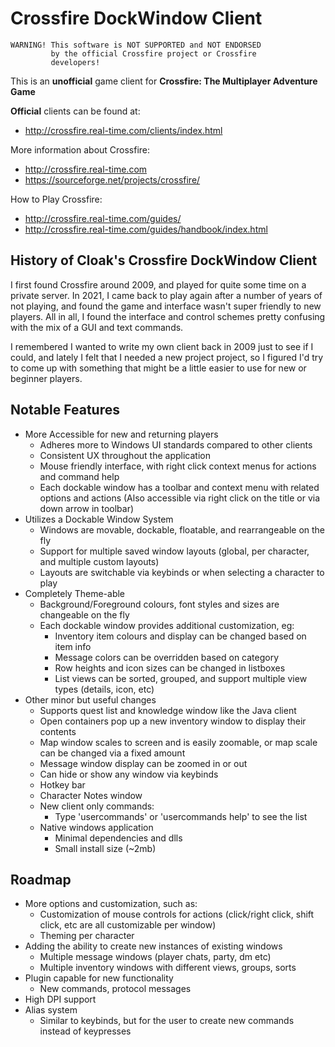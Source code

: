 # Crossfire DockWindow Client

    WARNING! This software is NOT SUPPORTED and NOT ENDORSED
             by the official Crossfire project or Crossfire 
             developers!

This is an **unofficial** game client for **Crossfire: The Multiplayer Adventure Game**

**Official** clients can be found at:
- http://crossfire.real-time.com/clients/index.html

More information about Crossfire:
- http://crossfire.real-time.com
- https://sourceforge.net/projects/crossfire/

How to Play Crossfire:
- http://crossfire.real-time.com/guides/
- http://crossfire.real-time.com/guides/handbook/index.html

## History of Cloak's Crossfire DockWindow Client
I first found Crossfire around 2009, and played for quite some time on a private server. In 2021, I came back to play again after a number of years of not playing, and found the game and interface wasn't super friendly to new players. All in all, I found the interface and control schemes pretty confusing with the mix of a GUI and text commands.

I remembered I wanted to write my own client back in 2009 just to see if I could, and lately I felt that I needed a new project project, so I figured I'd try to come up with something that might be a little easier to use for new or beginner players.

## Notable Features
- More Accessible for new and returning players
	- Adheres more to Windows UI standards compared to other clients
	- Consistent UX throughout the application
	- Mouse friendly interface, with right click context menus for actions and command help
	- Each dockable window has a toolbar and context menu with related options and actions (Also accessible via right click on the title or via down arrow in toolbar)
- Utilizes a Dockable Window System
	- Windows are movable, dockable, floatable, and rearrangeable on the fly
	- Support for multiple saved window layouts (global, per character, and multiple custom layouts)
	- Layouts are switchable via keybinds or when selecting a character to play
- Completely Theme-able
	- Background/Foreground colours, font styles and sizes are changeable on the fly
	- Each dockable window provides additional customization, eg:
		- Inventory item colours and display can be changed based on item info
		- Message colors can be overridden based on category
		- Row heights and icon sizes can be changed in listboxes
		- List views can be sorted, grouped, and support multiple view types (details, icon, etc)
- Other minor but useful changes
	- Supports quest list and knowledge window like the Java client
	- Open containers pop up a new inventory window to display their contents
	- Map window scales to screen and is easily zoomable, or map scale can be changed via a fixed amount
	- Message window display can be zoomed in or out
	- Can hide or show any window via keybinds
	- Hotkey bar
	- Character Notes window
	- New client only commands:
		- Type 'usercommands' or 'usercommands help' to see the list
    - Native windows application
		- Minimal dependencies and dlls
		- Small install size (~2mb)

## Roadmap
- More options and customization, such as:
	- Customization of mouse controls for actions (click/right click, shift click, etc are all customizable per window)
	- Theming per character
- Adding the ability to create new instances of existing windows
	- Multiple message windows (player chats, party, dm etc)
	- Multiple inventory windows with different views, groups, sorts
- Plugin capable for new functionality
	- New commands, protocol messages
- High DPI support
- Alias system
	- Similar to keybinds, but for the user to create new commands instead of keypresses

